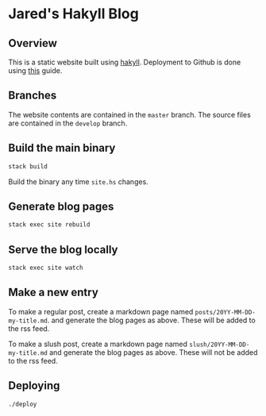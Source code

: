# Jared's Hakyll Blog

## Overview

This is a static website built using [hakyll](https://jaspervdj.be/hakyll).
Deployment to Github is done using
[this](https://jaspervdj.be/hakyll/tutorials/github-pages-tutorial.html) guide.

## Branches

The website contents are contained in the `master` branch.
The source files are contained in the `develop` branch.

## Build the main binary

```bash
stack build
```

Build the binary any time `site.hs` changes.


## Generate blog pages

```bash
stack exec site rebuild
```

## Serve the blog locally

```bash
stack exec site watch
```

## Make a new entry

To make a regular post, create a markdown page named
`posts/20YY-MM-DD-my-title.md`.
and generate the blog pages as above.
These will be added to the rss feed.

To make a slush post, create a markdown page named
`slush/20YY-MM-DD-my-title.md`
and generate the blog pages as above.
These will not be added to the rss feed.

## Deploying

```bash
./deploy
```
